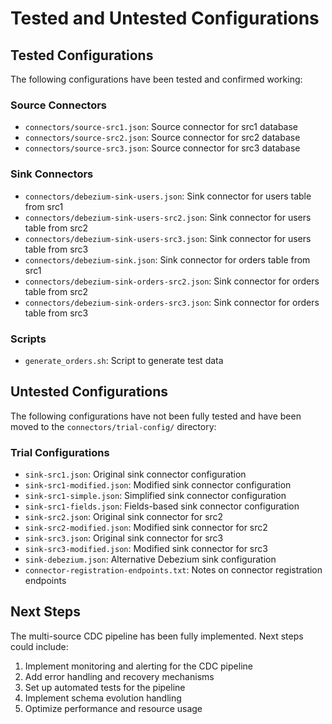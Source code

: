 # Tested and Untested Configurations

## Tested Configurations

The following configurations have been tested and confirmed working:

### Source Connectors
- `connectors/source-src1.json`: Source connector for src1 database
- `connectors/source-src2.json`: Source connector for src2 database
- `connectors/source-src3.json`: Source connector for src3 database

### Sink Connectors
- `connectors/debezium-sink-users.json`: Sink connector for users table from src1
- `connectors/debezium-sink-users-src2.json`: Sink connector for users table from src2
- `connectors/debezium-sink-users-src3.json`: Sink connector for users table from src3
- `connectors/debezium-sink.json`: Sink connector for orders table from src1
- `connectors/debezium-sink-orders-src2.json`: Sink connector for orders table from src2
- `connectors/debezium-sink-orders-src3.json`: Sink connector for orders table from src3

### Scripts
- `generate_orders.sh`: Script to generate test data

## Untested Configurations

The following configurations have not been fully tested and have been moved to the `connectors/trial-config/` directory:

### Trial Configurations
- `sink-src1.json`: Original sink connector configuration
- `sink-src1-modified.json`: Modified sink connector configuration
- `sink-src1-simple.json`: Simplified sink connector configuration
- `sink-src1-fields.json`: Fields-based sink connector configuration
- `sink-src2.json`: Original sink connector for src2
- `sink-src2-modified.json`: Modified sink connector for src2
- `sink-src3.json`: Original sink connector for src3
- `sink-src3-modified.json`: Modified sink connector for src3
- `sink-debezium.json`: Alternative Debezium sink configuration
- `connector-registration-endpoints.txt`: Notes on connector registration endpoints

## Next Steps

The multi-source CDC pipeline has been fully implemented. Next steps could include:

1. Implement monitoring and alerting for the CDC pipeline
2. Add error handling and recovery mechanisms
3. Set up automated tests for the pipeline
4. Implement schema evolution handling
5. Optimize performance and resource usage
